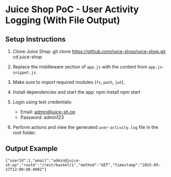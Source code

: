 
# Juice Shop PoC - User Activity Logging (With File Output)

## Setup Instructions

1. Clone Juice Shop:
   git clone https://github.com/juice-shop/juice-shop.git
   cd juice-shop

2. Replace the middleware section of `app.js` with the content from `app.js-snippet.js`.

3. Make sure to import required modules (`fs`, `path`, `jwt`).

4. Install dependencies and start the app:
   npm install
   npm start

5. Login using test credentials:
   - Email: admin@juice-sh.op
   - Password: admin123

6. Perform actions and view the generated `user-activity.log` file in the root folder.

## Output Example

```
{"userId":1,"email":"admin@juice-sh.op","route":"/rest/basket/1","method":"GET","timestamp":"2025-05-27T12:00:00.000Z"}
```
